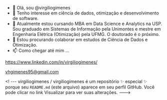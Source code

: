 - 👋 Olá, sou @virgiliogimenes
- 👀 Tenho interesse em ciência de dados, otimização e desenvolvimento de software.
- 🌱 Atualmente estou cursando MBA em Data Science e Analytics na USP. Sou graduado em Sistemas de Informação pela Unimontes e mestre em Engenharia Elétrica (Otimização) pela UFMG. O doutorado é o próximo.
- 💞️ Estou procurando colaborar em estudos de Ciência de Dados e Otimização.
- 📫 Como chegar até mim ...

https://www.linkedin.com/in/virgiliogimenes/

vhgimenes95@gmail.com

<! ---
virgiliogimenes / virgiliogimenes é um repositório ✨ especial ✨ porque seu `README.md` (este arquivo) aparece em seu perfil GitHub.
Você pode clicar no link Visualizar para ver suas alterações.
--->
